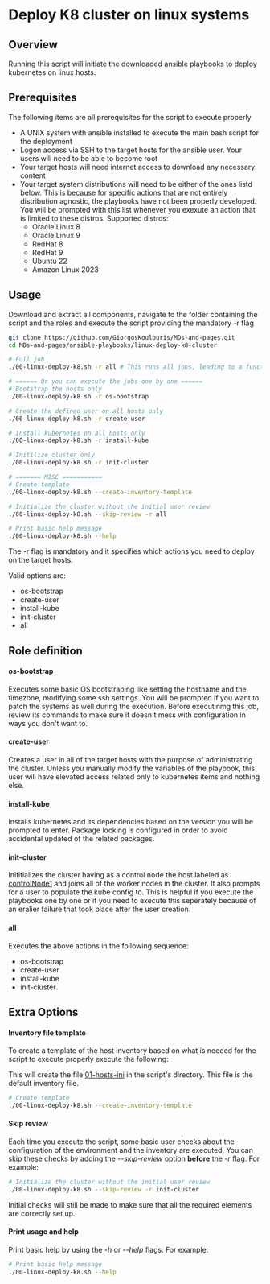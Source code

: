 <h1> Deploy K8 cluster on linux systems</h1>

<h2>Overview</h2>

Running this script will initiate the downloaded ansible playbooks to deploy kubernetes on linux hosts.

<h2>Prerequisites</h2>

The following items are all prerequisites for the script to execute properly

* A UNIX system with ansible installed to execute the main bash script for the deployment
* Logon access via SSH to the target hosts for the ansible user. Your users will need to be able to become root
* Your target hosts will need internet access to download any necessary content
* Your target system distributions will need to be either of the ones listd below. This is because for specific actions that are not entirely distribution agnostic, the playbooks have not been properly developed. You will be prompted with this list whenever you exexute an action that is limited to these distros. Supported distros:
	- Oracle Linux 8
	- Oracle Linux 9
	- RedHat 8
	- RedHat 9
	- Ubuntu 22
	- Amazon Linux 2023

<h2>Usage</h2>

Download and extract all components, navigate to the folder containing the script and the roles and execute the script providing the mandatory -r flag

```bash
git clone https://github.com/GiorgosKoulouris/MDs-and-pages.git
cd MDs-and-pages/ansible-playbooks/linux-deploy-k8-cluster

# Full job
./00-linux-deploy-k8.sh -r all # This runs all jobs, leading to a functional cluster

# ====== Or you can execute the jobs one by one ======
# Bootstrap the hosts only
./00-linux-deploy-k8.sh -r os-bootstrap

# Create the defined user on all hosts only
./00-linux-deploy-k8.sh -r create-user

# Install kubernetes on all hosts only
./00-linux-deploy-k8.sh -r install-kube

# Initilize cluster only
./00-linux-deploy-k8.sh -r init-cluster

# ======= MISC ===========
# Create template
./00-linux-deploy-k8.sh --create-inventory-template

# Initialize the cluster without the initial user review
./00-linux-deploy-k8.sh --skip-review -r all

# Print basic help message
./00-linux-deploy-k8.sh --help
```

The -r flag is mandatory and it specifies which actions you need to deploy on the target hosts.

Valid options are:

- os-bootstrap
- create-user
- install-kube
- init-cluster
- all

<h2>Role definition</h2>

<h4>os-bootstrap</h4>

Executes some basic OS bootstraping like setting the hostname and the timezone, modifying some ssh settings. You will be prompted if you want to patch the systems as well during the execution. Before executinmg this job, review its commands to make sure it doesn't mess with configuration in ways you don't want to.

<h4>create-user</h4>

Creates a user in all of the target hosts with the purpose of administrating the cluster. Unless you manually modify the variables of the playbook, this user will have elevated access related only to kubernetes items and nothing else.

<h4>install-kube</h4>

Installs kubernetes and its dependencies based on the version you will be prompted to enter. Package locking is configured in order to avoid accidental updated of the related packages.

<h4>init-cluster</h4>

Inititializes the cluster having as a control node the host labeled as <u>controlNode1</u> and joins all of the worker nodes in the cluster. It also prompts for a user to populate the kube config to. This is helpful if you execute the playbooks one by one or if you need to execute this seperately because of an eralier failure that took place after the user creation.


<h4>all</h4>

Executes the above actions in the following sequence:

- os-bootstrap
- create-user
- install-kube
- init-cluster

<h2>Extra Options</h2>

<h4>Inventory file template</h4>

To create a template of the host inventory based on what is needed for the script to execute properly execute the following:

This will create the file <u>01-hosts-ini</u> in the script's directory. This file is the default inventory file.

```bash
# Create template
./00-linux-deploy-k8.sh --create-inventory-template
```

<h4>Skip review</h4>

Each time you execute the script, some basic user checks about the configuration of the environment and the inventory are executed. You can skip these checks by adding the <i>--skip-review</i> option **before** the <i>-r</i> flag. For example:

```bash
# Initialize the cluster without the initial user review
./00-linux-deploy-k8.sh --skip-review -r init-cluster
```

Initial checks will still be made to make sure that all the required elements are correctly set up.

<h4>Print usage and help</h4>

Print basic help by using the <i>-h</i> or <i>--help</i> flags. For example:

```bash
# Print basic help message
./00-linux-deploy-k8.sh --help
```